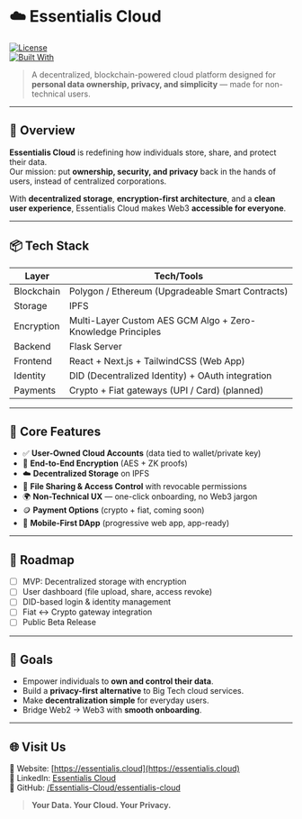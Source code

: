 # ☁️ Essentialis Cloud

[![License](https://img.shields.io/badge/License-MIT-green.svg)](https://opensource.org/licenses/MIT)  
[![Built With](https://img.shields.io/badge/Built%20With-Blockchain%20%7C%20IPFS%20%7C%20React-blue.svg)](#)

> A decentralized, blockchain-powered cloud platform designed for **personal data ownership, privacy, and simplicity** — made for non-technical users.

---

## 🚀 Overview

**Essentialis Cloud** is redefining how individuals store, share, and protect their data.  
Our mission: put **ownership, security, and privacy** back in the hands of users, instead of centralized corporations.  

With **decentralized storage**, **encryption-first architecture**, and a **clean user experience**, Essentialis Cloud makes Web3 **accessible for everyone**.

---

## 📦 Tech Stack

| Layer        | Tech/Tools                                         |
|--------------|----------------------------------------------------|
| Blockchain   | Polygon / Ethereum (Upgradeable Smart Contracts)   |
| Storage      | IPFS                                               |
| Encryption   | Multi-Layer Custom AES GCM Algo + Zero-Knowledge Principles     |
| Backend      | Flask Server                                       |
| Frontend     | React + Next.js + TailwindCSS (Web App)            |
| Identity     | DID (Decentralized Identity) + OAuth integration   |
| Payments     | Crypto + Fiat gateways (UPI / Card) (planned)      |

---

## 🧩 Core Features

- ✅ **User-Owned Cloud Accounts** (data tied to wallet/private key)  
- 🔐 **End-to-End Encryption** (AES + ZK proofs)  
- ☁️ **Decentralized Storage** on IPFS  
- 📂 **File Sharing & Access Control** with revocable permissions  
- 🌍 **Non-Technical UX** — one-click onboarding, no Web3 jargon  
- 🪙 **Payment Options** (crypto + fiat, coming soon)  
- 📱 **Mobile-First DApp** (progressive web app, app-ready)  

---

## 📌 Roadmap

- [ ] MVP: Decentralized storage with encryption  
- [ ] User dashboard (file upload, share, access revoke)  
- [ ] DID-based login & identity management  
- [ ] Fiat ↔ Crypto gateway integration  
- [ ] Public Beta Release  

---

## 🎯 Goals

- Empower individuals to **own and control their data**.  
- Build a **privacy-first alternative** to Big Tech cloud services.  
- Make **decentralization simple** for everyday users.  
- Bridge Web2 → Web3 with **smooth onboarding**.  

---

## 🌐 Visit Us

📎 Website: [https://essentialis.cloud](https://essentialis.cloud)  
💼 LinkedIn: [Essentialis Cloud](linkedin.com/company/essentialis-cloud)  
🐙 GitHub: [/Essentialis-Cloud/essentialis-cloud](https://github.com/Essentialis-Cloud/essentialis-cloud)  

> **Your Data. Your Cloud. Your Privacy.**

